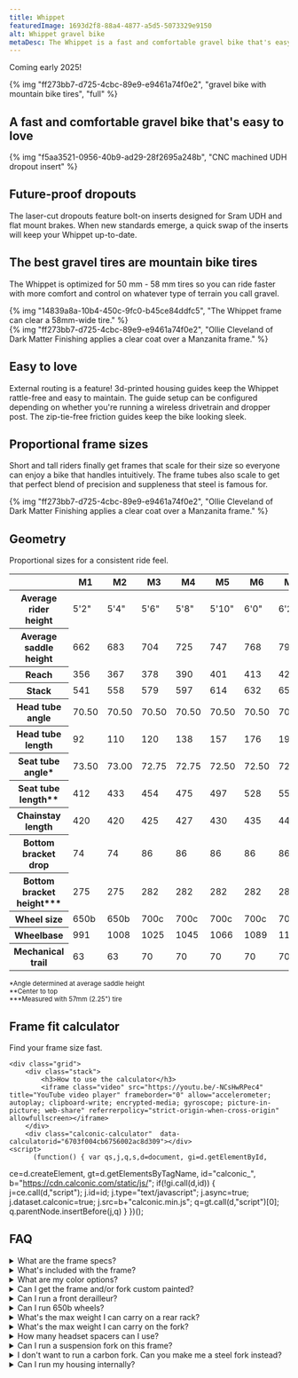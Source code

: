 ```yaml
---
title: Whippet
featuredImage: 1693d2f8-88a4-4877-a5d5-5073329e9150
alt: Whippet gravel bike
metaDesc: The Whippet is a fast and comfortable gravel bike that's easy to love.
---
```


<p class="center">Coming early 2025!</p>

{% img "ff273bb7-d725-4cbc-89e9-e9461a74f0e2", "gravel bike with mountain bike tires", "full" %}

<section class="full">
	<h2 class="center h1">A fast and comfortable gravel bike that's easy to love</h2>
</section>

<section class="full">
	<div class="grid">
		{% img "f5aa3521-0956-40b9-ad29-28f2695a248b", "CNC machined UDH dropout insert" %}
		<div class="card flex-center">
			<h2 class="mt-0">Future-proof dropouts</h2>
			<p>The laser-cut dropouts feature bolt-on inserts designed for Sram UDH and flat mount brakes. When new standards emerge, a quick swap of the inserts will keep your Whippet up-to-date.</p>
		</div>
	</div>
</section>

<section class="full">
	<div class="grid">
		<div class="card flex-center">
			<h2 class="mt-0">The best gravel tires are mountain bike tires</h2>
			<p>The Whippet is optimized for 50 mm - 58 mm tires so you can ride faster with more comfort and control on whatever type of terrain you call gravel.</p>
		</div>
		{% img "14839a8a-10b4-450c-9fc0-b45ce84ddfc5", "The Whippet frame can clear a 58mm-wide tire." %}
	</div>
</section>

<section class="full">
	<div class="grid">
		{% img "ff273bb7-d725-4cbc-89e9-e9461a74f0e2", "Ollie Cleveland of Dark Matter Finishing applies a clear coat over a Manzanita frame." %}
		<div class="card flex-center">
			<h2 class="mt-0">Easy to love</h2>
			<p>External routing is a feature! 3d-printed housing guides keep the Whippet rattle-free and easy to maintain. The guide setup can be configured depending on whether you're running a wireless drivetrain and dropper post. The zip-tie-free friction guides keep the bike looking sleek.</p>
		</div>
	</div>
</section>

<section class="full">
	<div class="grid">
		<div class="card flex-center">
			<h2 class="mt-0">Proportional frame sizes</h2>
			<p>Short and tall riders finally get frames that scale for their size so everyone can enjoy a bike that handles intuitively. The frame tubes also scale to get that perfect blend of precision and suppleness that steel is famous for.</p>
		</div>
		{% img "ff273bb7-d725-4cbc-89e9-e9461a74f0e2", "Ollie Cleveland of Dark Matter Finishing applies a clear coat over a Manzanita frame." %}
	</div>
</section>

<section class="full stack">
	<hgroup>
		<h2 class="h1">Geometry</h2>
		<p>Proportional sizes for a consistent ride feel.</p>
	</hgroup>

<table>
	<thead><tr><th></th><th>M1</th><th>M2</th><th>M3</th><th>M4</th><th>M5</th><th>M6</th><th>M7</th><th>M8</th></tr></thead><tbody>
	<tr><th>Average rider height</th><td>5'2"</td><td>5'4"</td><td>5'6"</td><td>5'8"</td><td>5'10"</td><td>6'0"</td><td>6'2"</td><td>6'4"</td></tr>
	<tr><th>Average saddle height</th><td>662</td><td>683</td><td>704</td><td>725</td><td>747</td><td>768</td><td>790</td><td>811</td></tr>
	<tr><th>Reach</td><td>356</th><td>367</td><td>378</td><td>390</td><td>401</td><td>413</td><td>425</td><td>436</td></tr>
	<tr><th>Stack</td><td>541</th><td>558</td><td>579</td><td>597</td><td>614</td><td>632</td><td>654</td><td>671</td></tr>
	<tr><th>Head tube angle</th><td>70.50</td><td>70.50</td><td>70.50</td><td>70.50</td><td>70.50</td><td>70.50</td><td>70.50</td><td>70.50</td></tr>
	<tr><th>Head tube length</th><td>92</td><td>110</td><td>120</td><td>138</td><td>157</td><td>176</td><td>199</td><td>218</td></tr>
	<tr><th>Seat tube angle*</th><td>73.50</td><td>73.00</td><td>72.75</td><td>72.75</td><td>72.50</td><td>72.50</td><td>72.50</td><td>72.50</td></tr>
	<tr><th>Seat tube length**</th><td>412</td><td>433</td><td>454</td><td>475</td><td>497</td><td>528</td><td>550</td><td>571</td></tr>
	<tr><th>Chainstay length</th><td>420</td><td>420</td><td>425</td><td>427</td><td>430</td><td>435</td><td>440</td><td>445</td></tr>
	<tr><th>Bottom bracket drop</th><td>74</td><td>74</td><td>86</td><td>86</td><td>86</td><td>86</td><td>86</td><td>86</td></tr>
	<tr><th>Bottom bracket height***</th><td>275</td><td>275</td><td>282</td><td>282</td><td>282</td><td>282</td><td>282</td><td>282</td></tr>
	<tr><th>Wheel size</th><td>650b</td><td>650b</td><td>700c</td><td>700c</td><td>700c</td><td>700c</td><td>700c</td><td>700c</td></tr>
	<tr><th>Wheelbase</th><td>991</td><td>1008</td><td>1025</td><td>1045</td><td>1066</td><td>1089</td><td>1113</td><td>1136</td></tr>
	<tr><th>Mechanical trail</th><td>63</td><td>63</td><td>70</td><td>70</td><td>70</td><td>70</td><td>70</td><td>70</td></tr>
	</tbody>
</table>
<p><small>*Angle determined at average saddle height<br />
**Center to top<br />
***Measured with 57mm (2.25") tire</small></p>
</section>

<section class="full">
	<hgroup>
		<h2 class="h1">Frame fit calculator</h2>
		<p>Find your frame size fast.</p>
	</hgroup>
	
	<div class="grid">
		<div class="stack">
			<h3>How to use the calculator</h3>
			<iframe class="video" src="https://youtu.be/-NCsHwRPec4" title="YouTube video player" frameborder="0" allow="accelerometer; autoplay; clipboard-write; encrypted-media; gyroscope; picture-in-picture; web-share" referrerpolicy="strict-origin-when-cross-origin" allowfullscreen></iframe>
		</div>
		<div class="calconic-calculator"  data-calculatorid="6703f004cb6756002ac8d309"></div>
    <script>
          (function() { var qs,j,q,s,d=document, gi=d.getElementById,
  ce=d.createElement, gt=d.getElementsByTagName,
  id="calconic_", b="https://cdn.calconic.com/static/js/";
  if(!gi.call(d,id)) { j=ce.call(d,"script"); j.id=id; j.type="text/javascript"; j.async=true;
  j.dataset.calconic=true;
  j.src=b+"calconic.min.js"; q=gt.call(d,"script")[0]; q.parentNode.insertBefore(j,q) }
})();
        </script>
	</div>
</section>

<section class="bump">
<h2 class="center">FAQ</h2>
<div class="stack">
<details>
		<summary>What are the frame specs?</summary>
        <div>
			<table>
				<tbody>
					<tr>
						<th>Max tire width</th>
						<td>2.3" or 58mm</td>
					</tr>
					<tr>
						<th>Hub dimensions</th>
						<td>12x100 front, 12x142 rear</td>
					</tr>
					<tr>
						<th>Rear dropout style</th>
						<td>UDH / Sram Transmission</td>
					</tr>
					<tr>
						<th>Chainline</th>
						<td>47 to 49</td>
					</tr>
					<tr>
						<th>Max chainring</th>
						<td>42</td>
					</tr>
					<tr>
						<th>Brake type</th>
						<td>Flat mount</td>
					</tr>
                    <tr>
						<th>Max front rotor size</th>
						<td>180</td>
					</tr>
					<tr>
						<th>Max rear rotor size</th>
						<td>160</td>
					</tr>
					<tr>
						<th>Seat post diameter</th>
						<td>27.2</td>
					</tr>
                    <tr>
                        <th>Seat post clamp diameter</th>
						<td>29.8 or 30.0</td>
                    </tr>
					<tr>
						<th>Bottom bracket</th>
						<td>68 BSA</td>
					</tr>
				</tbody>
			</table>
		</div>
    </details>
    <details>
		<summary>What's included with the frame?</summary>
		<div>
			<ul>
                <li>Seido MGV fork unpainted</li>
				<li>Front and rear bolt-on axles</li>
				<li>Sram Universal Derailleur Hanger</li>
				<li>Wolftooth seat collar</li>
				<li>Cane Creek 40 headset</li>
				<li>Clear chainstay protection</li>
                <li>3d-printed friction housing guides</li>
                <li>3d-printed down tube protector</li>
			</ul>
		</div>
    </details>
    <details>
		<summary>What are my color options?</summary>
        <div>
            <p>Choose from vanilla, cherry, or ocean. More details coming soon...</p>
        </div>
    </details>
	<details>
		<summary>Can I get the frame and/or fork custom painted?</summary>
		<div>
			<p>Yes you can. <a href="/contact">Contact me</a> for pricing and turnaround time.</p>
		</div>
	</details>
	<details>
		<summary>Can I run a front derailleur?</summary>
		<div>
			<p>No. The bike frame is optimized for 1x drivetrains. The performance and comfort benefits of wider tires trumps the benefits of 2x drivetrains.</p>
		</div>
	</details>
	<details>
		<summary>Can I run 650b wheels?</summary>
		<div>
			<p>The two smallest sizes are designed around 650b wheels. All other sizes are designed around 700c wheels. If you run 650b wheels on the larger frame sizes your bottom bracket will drop around 19mm. That may cause frequent pedal strikes riding off road. Therefore, it's not recommended.</p>
		</div>
	</details>
	<details>
		<summary>What's the max weight I can carry on a rear rack?</summary>
		<div>
			<p>The frame isn't designed for carrying heavy rear loads. I'd recommend carrying no more than 8lbs, including the weight of the rack.</p>
		</div>
	</details>
	<details>
		<summary>What's the max weight I can carry on the fork?</summary>
		<div>
			<p>The Seido MGV fork can carry a max load of 6.6lbs using a 2-bolt cage, 9.9lbs using a 3-bolt cage, 44lbs for a lowrider rack with 4 mounting points, and 22lbs for a rack with 3 mounting points.</p>
		</div>
	</details>
	<details>
		<summary>How many headset spacers can I use?</summary>
		<div>
			<p>Seido limits the total headset stack under the stem to 20mm. You also need to use a 5mm spacer above the stem.</p>
		</div>
	</details>
	<details>
		<summary>Can I run a suspension fork on this frame?</summary>
		<div>
			<p>Most gravel suspension forks with 30mm-50mm of travel will work. The taller fork length will likely slacken the seat tube and head tube angles a bit, but not enough to dramatically change how the bike handles.</p>
		</div>
	</details>
	<details>
		<summary>I don't want to run a carbon fork. Can you make me a steel fork instead?</summary>
		<div>
			<p>Yes. For an additional $400, I can make you a steel fork that will be powdercoated the same color as your frame.</p>
		</div>
	</details>
	<details>
		<summary>Can I run my housing internally?</summary>
		<div>
			<p>The Whippet is designed to be easy to maintain. All lines run externally along the down tube with a port in the seat tube for running an optional dropper post. If you want a bike with full internal lines, I'm happy to make you a <a href="/bikes/gravel">custom bike</a> instead.</p>
		</div>
	</details>
</div>
</section>


